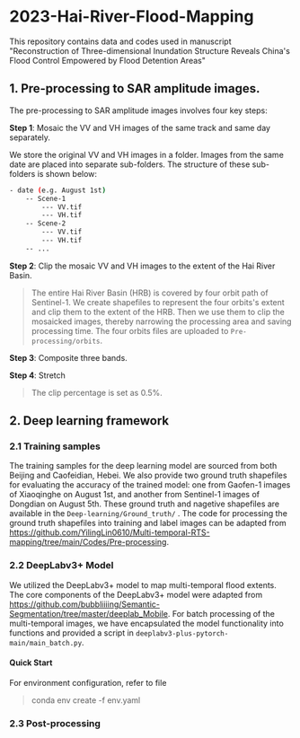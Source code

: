 # 2023-Hai-River-Flood-Mapping
This repository contains data and codes used in manuscript "Reconstruction of Three-dimensional Inundation Structure Reveals China's Flood Control Empowered by Flood Detention Areas"
## 1. Pre-processing to SAR amplitude images.
The pre-processing to SAR amplitude images involves four key steps:

**Step 1**: Mosaic the VV and VH images of the same track and same day separately.

We store the original VV and VH images in a folder. Images from the same date are placed into separate sub-folders. The structure of these sub-folders is shown below:
```sh
- date (e.g. August 1st)
    -- Scene-1
        --- VV.tif
        --- VH.tif
    -- Scene-2
        --- VV.tif
        --- VH.tif
    -- ...
```



**Step 2**: Clip the mosaic VV and VH images to the extent of the Hai River Basin.

> The entire Hai River Basin (HRB) is covered by four orbit path of Sentinel-1. We create shapefiles to represent the four orbits's extent and clip them to the extent of the HRB. Then we use them to clip the mosaicked images, thereby narrowing the processing area and saving processing time. The four orbits files are uploaded to `Pre-processing/orbits`. 

**Step 3**: Composite three bands. 

**Step 4**: Stretch
> The clip percentage is set as 0.5%.

## 2. Deep learning framework
### 2.1 Training samples
The training samples for the deep learning model are sourced from both Beijing and Caofeidian, Hebei. We also provide two ground truth shapefiles for evaluating the accuracy of the trained model: one from Gaofen-1 images of Xiaoqinghe on August 1st, and another from Sentinel-1 images of Dongdian on August 5th. These ground truth and nagetive shapefiles are available in the `Deep-learning/Ground_truth/` .
The code for processing the ground truth shapefiles into training and label images can be adapted from https://github.com/YilingLin0610/Multi-temporal-RTS-mapping/tree/main/Codes/Pre-processing.
### 2.2 DeepLabv3+ Model
We utilized the DeepLabv3+ model to map multi-temporal flood extents. The core components of the DeepLabv3+ model were adapted from
https://github.com/bubbliiiing/Semantic-Segmentation/tree/master/deeplab_Mobile.
For batch processing of the multi-temporal images, we have encapsulated the model functionality into functions and provided a script in `deeplabv3-plus-pytorch-main/main_batch.py`.
#### Quick Start
For environment configuration, refer to file 
> conda env create -f env.yaml
### 2.3 Post-processing


